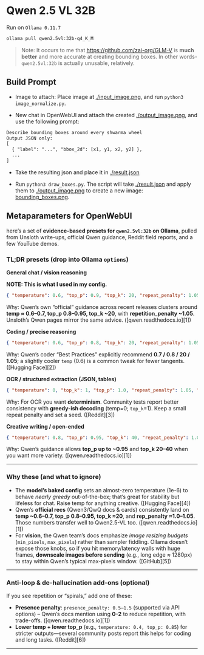 # Qwen 2.5 VL 32B

Run on `Ollama 0.11.7`

```sh
ollama pull qwen2.5vl:32b-q4_K_M
```

> Note: It occurs to me that https://github.com/zai-org/GLM-V is **much better** and more accurate at creating bounding boxes.
> In other words- `qwen2.5vl:32b` is actually unusable, relatively.

## Build Prompt

- Image to attach: Place image at [./input_image.png](./input_image.png), and run `python3 image_normalize.py`.

- New chat in OpenWebUI and attach the created [./output_image.png](./output_image.png), and use the following prompt:

```txt
Describe bounding boxes around every shwarma wheel
Output JSON only:
[
  { "label": "...", "bbox_2d": [x1, y1, x2, y2] },
  ...
]
```

- Take the resulting json and place it in [./result.json](./result.json)

- Run `python3 draw_boxes.py`. The script will take [./result.json](./result.json) and apply them to [./output_image.png](./output_image.png) to create a new image: [bounding_boxes.png](./bounding_boxes.png).


## Metaparameters for OpenWebUI

here’s a set of **evidence-based presets for `qwen2.5vl:32b` on Ollama**, pulled from Unsloth write-ups, official Qwen guidance, Reddit field reports, and a few YouTube demos.

### TL;DR presets (drop into Ollama `options`)

**General chat / vision reasoning**

**NOTE: This is what I used in my config.**

```json
{ "temperature": 0.6, "top_p": 0.9, "top_k": 20, "repeat_penalty": 1.05, "num_ctx": 18432, "num_predict": -1 }
```

Why: Qwen’s own “official” guidance across recent releases clusters around **temp ≈ 0.6–0.7, top\_p 0.8–0.95, top\_k \~20**, with **repetition\_penalty \~1.05**. Unsloth’s Qwen pages mirror the same advice. ([qwen.readthedocs.io][1])

**Coding / precise reasoning**

```json
{ "temperature": 0.6, "top_p": 0.8, "top_k": 20, "repeat_penalty": 1.05, "num_ctx": 18432, "num_predict": -1 }
```

Why: Qwen’s coder “Best Practices” explicitly recommend **0.7 / 0.8 / 20 / 1.05**; a slightly cooler `temp` (0.6) is a common tweak for fewer tangents. ([Hugging Face][2])

**OCR / structured extraction (JSON, tables)**

```json
{ "temperature": 0, "top_k": 1, "top_p": 1.0, "repeat_penalty": 1.05, "seed": 7, "num_ctx": 18432, "num_predict": 800 }
```

Why: For OCR you want **determinism**. Community tests report better consistency with **greedy-ish decoding** (temp=0; `top_k`=1). Keep a small repeat penalty and set a seed. ([Reddit][3])

**Creative writing / open-ended**

```json
{ "temperature": 0.8, "top_p": 0.95, "top_k": 40, "repeat_penalty": 1.05, "num_ctx": 18432, "num_predict": 800 }
```

Why: Qwen’s guidance allows **top\_p up to \~0.95** and **top\_k 20–40** when you want more variety. ([qwen.readthedocs.io][1])

---

### Why these (and what to ignore)

* The **model’s baked config** sets an almost-zero temperature (1e-6) to behave *nearly greedy* out-of-the-box; that’s great for stability but lifeless for chat. Raise temp for anything creative. ([Hugging Face][4])
* Qwen’s **official recs** (Qwen3/QwQ docs & cards) consistently land on **temp \~0.6–0.7, top\_p 0.8–0.95, top\_k ≈20**, and **rep\_penalty ≈1.0–1.05**. Those numbers transfer well to Qwen2.5-VL too. ([qwen.readthedocs.io][1])
* For **vision**, the Qwen team’s docs emphasize *image resizing budgets* (`min_pixels`, `max_pixels`) rather than sampler fiddling. Ollama doesn’t expose those knobs, so if you hit memory/latency walls with huge frames, **downscale images before sending** (e.g., long edge ≈ 1280px) to stay within Qwen’s typical max-pixels window. ([GitHub][5])

---

### Anti-loop & de-hallucination add-ons (optional)

If you see repetition or “spirals,” add one of these:

* **Presence penalty**: `presence_penalty: 0.5–1.5` (supported via API options) – Qwen’s docs mention using **0–2** to reduce repetition, with trade-offs. ([qwen.readthedocs.io][1])
* **Lower temp + lower top\_p** (e.g., `temperature: 0.4, top_p: 0.85`) for stricter outputs—several community posts report this helps for coding and long tasks. ([Reddit][6])

---

